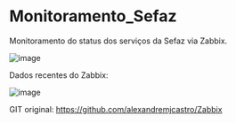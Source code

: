 # Monitoramento_Sefaz
Monitoramento do status dos serviços da Sefaz via Zabbix.

![image](https://user-images.githubusercontent.com/53796085/153328624-052ba3e1-189a-480d-8dd4-15d67aacd9fa.png)

Dados recentes do Zabbix:

![image](https://user-images.githubusercontent.com/53796085/153328704-4b51e912-d4f9-4685-8056-221f281f9b71.png)

GIT original: https://github.com/alexandremjcastro/Zabbix
